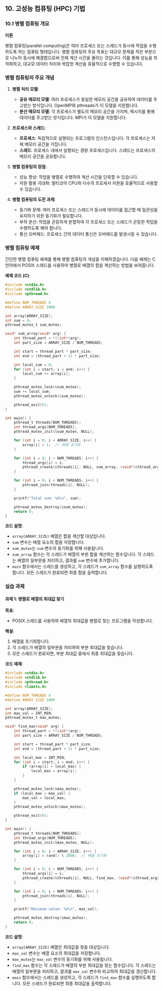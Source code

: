## 10. 고성능 컴퓨팅 (HPC) 기법

### 10.1 병렬 컴퓨팅 개요

**이론**

병렬 컴퓨팅(parallel computing)은 여러 프로세스 또는 스레드가 동시에 작업을 수행하도록 하는 컴퓨팅 형태입니다. 병렬 컴퓨팅의 주요 목표는 대규모 문제를 작은 부분으로 나누어 동시에 해결함으로써 전체 계산 시간을 줄이는 것입니다. 이를 통해 성능을 최적화하고, 대규모 데이터 처리와 복잡한 계산을 효율적으로 수행할 수 있습니다.

### 병렬 컴퓨팅의 주요 개념

1. **병렬 처리 모델**:
    - **공유 메모리 모델**: 여러 프로세스가 동일한 메모리 공간을 공유하여 데이터를 주고받는 방식입니다. OpenMP와 pthreads가 이 모델을 지원합니다.
    - **분산 메모리 모델**: 각 프로세스가 별도의 메모리 공간을 가지며, 메시지를 통해 데이터를 주고받는 방식입니다. MPI가 이 모델을 지원합니다.

2. **프로세스와 스레드**:
    - **프로세스**: 독립적으로 실행되는 프로그램의 인스턴스입니다. 각 프로세스는 자체 메모리 공간을 가집니다.
    - **스레드**: 프로세스 내에서 실행되는 경량 프로세스입니다. 스레드는 프로세스의 메모리 공간을 공유합니다.

3. **병렬 컴퓨팅의 장점**:
    - 성능 향상: 작업을 병렬로 수행하여 계산 시간을 단축할 수 있습니다.
    - 자원 활용 극대화: 멀티코어 CPU와 다수의 프로세서 자원을 효율적으로 사용할 수 있습니다.

4. **병렬 컴퓨팅의 도전 과제**:
    - 동기화 문제: 여러 프로세스 또는 스레드가 동시에 데이터를 접근할 때 일관성을 유지하기 위한 동기화가 필요합니다.
    - 부하 분산: 작업을 균등하게 분할하여 각 프로세스 또는 스레드가 균등한 작업을 수행하도록 해야 합니다.
    - 통신 오버헤드: 프로세스 간의 데이터 통신은 오버헤드를 발생시킬 수 있습니다.

### 병렬 컴퓨팅 예제

간단한 병렬 컴퓨팅 예제를 통해 병렬 컴퓨팅의 개념을 이해하겠습니다. 다음 예제는 C 언어에서 POSIX 스레드를 사용하여 병렬로 배열의 합을 계산하는 방법을 보여줍니다.

**예제 코드 (C)**:

```c
#include <stdio.h>
#include <stdlib.h>
#include <pthread.h>

#define NUM_THREADS 4
#define ARRAY_SIZE 1000

int array[ARRAY_SIZE];
int sum = 0;
pthread_mutex_t sum_mutex;

void* sum_array(void* arg) {
    int thread_part = *((int*)arg);
    int part_size = ARRAY_SIZE / NUM_THREADS;

    int start = thread_part * part_size;
    int end = (thread_part + 1) * part_size;

    int local_sum = 0;
    for (int i = start; i < end; i++) {
        local_sum += array[i];
    }

    pthread_mutex_lock(&sum_mutex);
    sum += local_sum;
    pthread_mutex_unlock(&sum_mutex);

    pthread_exit(0);
}

int main() {
    pthread_t threads[NUM_THREADS];
    int thread_args[NUM_THREADS];
    pthread_mutex_init(&sum_mutex, NULL);

    for (int i = 0; i < ARRAY_SIZE; i++) {
        array[i] = 1;  // 배열 초기화
    }

    for (int i = 0; i < NUM_THREADS; i++) {
        thread_args[i] = i;
        pthread_create(&threads[i], NULL, sum_array, (void*)&thread_args[i]);
    }

    for (int i = 0; i < NUM_THREADS; i++) {
        pthread_join(threads[i], NULL);
    }

    printf("Total sum: %d\n", sum);

    pthread_mutex_destroy(&sum_mutex);
    return 0;
}
```

**코드 설명**:
- `array[ARRAY_SIZE]` 배열은 합을 계산할 대상입니다.
- `sum` 변수는 배열 요소의 합을 저장합니다.
- `sum_mutex`는 `sum` 변수의 동기화를 위해 사용됩니다.
- `sum_array` 함수는 각 스레드가 배열의 부분 합을 계산하는 함수입니다. 각 스레드는 배열의 일부분을 처리하고, 결과를 `sum` 변수에 추가합니다.
- `main` 함수에서는 스레드를 생성하고, 각 스레드가 `sum_array` 함수를 실행하도록 합니다. 모든 스레드가 완료되면 최종 합을 출력합니다.

### 실습 과제

#### 과제 1: 병렬로 배열의 최대값 찾기

**목표**:
- POSIX 스레드를 사용하여 배열의 최대값을 병렬로 찾는 프로그램을 작성합니다.

**해설**:
1. 배열을 초기화합니다.
2. 각 스레드가 배열의 일부분을 처리하여 부분 최대값을 찾습니다.
3. 모든 스레드가 완료되면, 부분 최대값 중에서 최종 최대값을 찾습니다.

**코드 예제**:

```c
#include <stdio.h>
#include <stdlib.h>
#include <pthread.h>
#include <limits.h>

#define NUM_THREADS 4
#define ARRAY_SIZE 1000

int array[ARRAY_SIZE];
int max_val = INT_MIN;
pthread_mutex_t max_mutex;

void* find_max(void* arg) {
    int thread_part = *((int*)arg);
    int part_size = ARRAY_SIZE / NUM_THREADS;

    int start = thread_part * part_size;
    int end = (thread_part + 1) * part_size;

    int local_max = INT_MIN;
    for (int i = start; i < end; i++) {
        if (array[i] > local_max) {
            local_max = array[i];
        }
    }

    pthread_mutex_lock(&max_mutex);
    if (local_max > max_val) {
        max_val = local_max;
    }
    pthread_mutex_unlock(&max_mutex);

    pthread_exit(0);
}

int main() {
    pthread_t threads[NUM_THREADS];
    int thread_args[NUM_THREADS];
    pthread_mutex_init(&max_mutex, NULL);

    for (int i = 0; i < ARRAY_SIZE; i++) {
        array[i] = rand() % 1000;  // 배열 초기화
    }

    for (int i = 0; i < NUM_THREADS; i++) {
        thread_args[i] = i;
        pthread_create(&threads[i], NULL, find_max, (void*)&thread_args[i]);
    }

    for (int i = 0; i < NUM_THREADS; i++) {
        pthread_join(threads[i], NULL);
    }

    printf("Maximum value: %d\n", max_val);

    pthread_mutex_destroy(&max_mutex);
    return 0;
}
```

**코드 설명**:
- `array[ARRAY_SIZE]` 배열은 최대값을 찾을 대상입니다.
- `max_val` 변수는 배열 요소의 최대값을 저장합니다.
- `max_mutex`는 `max_val` 변수의 동기화를 위해 사용됩니다.
- `find_max` 함수는 각 스레드가 배열의 부분 최대값을 찾는 함수입니다. 각 스레드는 배열의 일부분을 처리하고, 결과를 `max_val` 변수와 비교하여 최대값을 갱신합니다.
- `main` 함수에서는 스레드를 생성하고, 각 스레드가 `find_max` 함수를 실행하도록 합니다. 모든 스레드가 완료되면 최종 최대값을 출력합니다.

